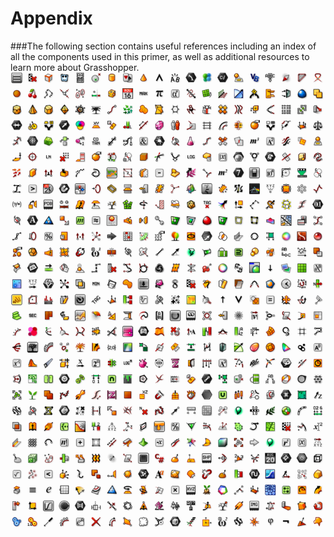 # Appendix

###The following section contains useful references including an index of all the components used in this primer, as well as additional resources to learn more about Grasshopper.
![IMAGE](images/1-1.png)